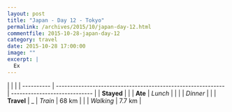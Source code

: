 ```yaml
---
layout: post
title: "Japan - Day 12 - Tokyo"
permalink: /archives/2015/10/japan-day-12.html
commentfile: 2015-10-28-japan-day-12
category: travel
date: 2015-10-28 17:00:00
image: ""
excerpt: |
  Ex
---
```


|            |                                                              |
| ---------- | ------------------------------------------------------------ | ----------------------------- |
| **Stayed** | []() |
| **Ate**    | _Lunch_                                                      |           |
|            | _Dinner_                                                     | |
| **Travel** | _            | _Train_                                                      | 68 km                         |
|            | _Walking_                                                    | 7.7 km                        |
